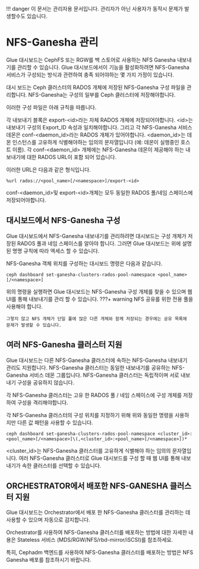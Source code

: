 !!! danger
    이 문서는 관리자용 문서입니다. 관리자가 아닌 사용자가 동작시 문제가 발생할수도 있습니다.
# NFS-Ganesha 관리 

Glue 대시보드는 CephFS 또는 RGW를 백 스토어로 사용하는 NFS Ganesha 내보내기를 관리할 수 ​​있습니다. Glue 대시보드에서이 기능을 활성화하려면 NFS-Ganesha 서비스가 구성되는 방식과 관련하여 충족 되어야하는 몇 가지 가정이 있습니다.

대시 보드는 Ceph 클러스터의 RADOS 개체에 저장된 NFS-Ganesha 구성 파일을 관리합니다. NFS-Ganesha는 구성의 일부를 Ceph 클러스터에 저장해야합니다.

이러한 구성 파일은 아래 규칙을 따릅니다.

각 내보내기 블록은 export-<id\>라는 자체 RADOS 개체에 저장되어야합니다. <id\>는 내보내기 구성의 Export_ID 속성과 일치해야합니다. 그리고 각 NFS-Ganesha 서비스 데몬은 conf-<daemon_id\>라는 RADOS 개체가 있어야합니다. <daemon_id\>는 데몬 인스턴스를 고유하게 식별해야하는 임의의 문자열입니다 (예: 데몬이 실행중인 호스트 이름). 각 conf-<daemon_id\> 개체에는 NFS-Ganesha 데몬이 제공해야 하는 내보내기에 대한 RADOS URL이 포함 되어 있습니다.

이러한 URL은 다음과 같은 형식입니다.
```
%url rados://<pool_name>[/<namespace>]/export-<id>
```
conf-<daemon_id\>및 export-<id\>개체는 모두 동일한 RADOS 풀/네임 스페이스에 저장되어야합니다.

## 대시보드에서 NFS-Ganesha 구성
Glue 대시보드에서 NFS-Ganesha 내보내기를 관리하려면 대시보드는 구성 개체가 저장된 RADOS 풀과 네임 스페이스를 알아야 합니다. 그러면 Glue 대시보드는 위에 설명 된 명명 규칙에 따라 액세스 할 수 있습니다.

NFS-Ganesha 객체 위치를 구성하는 대시보드 명령은 다음과 같습니다.
```
ceph dashboard set-ganesha-clusters-rados-pool-namespace <pool_name>[/<namespace>]
```
위의 명령을 실행하면 Glue 대시보드는 NFS-Ganesha 구성 개체를 찾을 수 있으며 웹 UI를 통해 내보내기를 관리 할 수 ​​있습니다.
???+ warning
    NFS 공유를 위한 전용 풀을 사용해야 합니다.
    
    그렇지 않고 NFS 개체가 단일 풀에 많은 다른 개체와 함께 저장되는 경우에는 공유 목록에 문제가 발생할 수 있습니다.

## 여러 NFS-Ganesha 클러스터 지원
Glue 대시보드는 다른 NFS-Ganesha 클러스터에 속하는 NFS-Ganesha 내보내기 관리도 지원합니다.
NFS-Ganesha 클러스터는 동일한 내보내기를 공유하는 NFS-Ganesha 서비스 데몬 그룹입니다. NFS-Ganesha 클러스터는 독립적이며 서로 내보내기 구성을 공유하지 않습니다.

각 NFS-Ganesha 클러스터는 고유 한 RADOS 풀 / 네임 스페이스에 구성 개체를 저장하여 구성을 격리해야합니다.

각 NFS-Ganesha 클러스터의 구성 위치를 지정하기 위해 위와 동일한 명령을 사용하지만 다른 값 패턴을 사용할 수 있습니다.
```
ceph dashboard set-ganesha-clusters-rados-pool-namespace <cluster_id>:<pool_name>[/<namespace>]\(,<cluster_id>:<pool_name>[/<namespace>])*
```
<cluster_id\>는 NFS-Ganesha 클러스터를 고유하게 식별해야 하는 임의의 문자열입니다.
여러 NFS-Ganesha 클러스터로 Glue 대시보드를 구성 할 때 웹 UI를 통해 내보내기가 속한 클러스터를 선택할 수 있습니다.

## ORCHESTRATOR에서 배포한 NFS-GANESHA 클러스터 지원
Glue 대시보드는 Orchestrator에서 배포 한 NFS-Ganesha 클러스터를 관리하는 데 사용할 수 있으며 자동으로 감지합니다.

Orchestrator를 사용하여 NFS-Ganesha 클러스터를 배포하는 방법에 대한 자세한 내용은 Stateless 서비스 (MDS/RGW/NFS/rbd-mirror/iSCSI)를 참조하세요.

특히, Cephadm 백엔드를 사용하여 NFS-Ganesha 클러스터를 배포하는 방법은 NFS Ganesha 배포를 참조하시기 바랍니다.